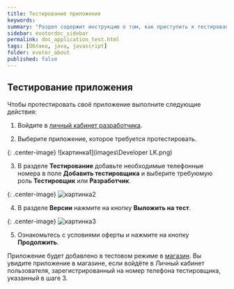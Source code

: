 ```yaml
---
title: Тестирование приложения
keywords:
summary: "Раздел содержит инструкцию о том, как приступить к тестированию своего приложения."
sidebar: evotordoc_sidebar
permalink: doc_application_test.html
tags: [Облако, java, javascript]
folder: evotor_about
published: false
---
```


## Тестирование приложения


Чтобы протестировать своё приложение выполните следующие действия:

1. Войдите в [личный кабинет разработчика](https://dev.evotor.ru).

2. Выберите приложение, которое требуется протестировать.

{: .center-image}
![картинка1](images\Developer LK.png)

3. В разделе **Тестирование** добавьте необходимые телефонные номера в поле **Добавить тестировщика** и выберите требуюмую роль **Тестировщик** или **Разработчик**.

{: .center-image}
![картинка2](images\Add_software_tester.png)

4. В разделе **Версии** нажмите на кнопку **Выложить на тест**.

{: .center-image}
![картинка3](images\upload_to_test.png)

5. Ознакомьтесь с условиями оферты и нажмите на кнопку **Продолжить**.

Приложение будет добавлено в тестовом режиме в [магазин](https://market.evotor.ru/). Вы увидите приложение в магазине, если войдёте в Личный кабинет пользователя, зарегистрированный на номер телефона тестировщика, указанный в шаге 3.
